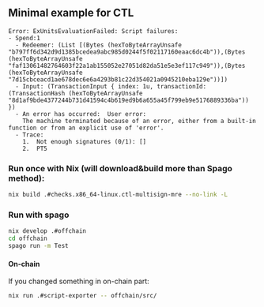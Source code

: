 ## Minimal example for CTL

```
Error: ExUnitsEvaluationFailed: Script failures:
- Spend:1
  - Redeemer: (List [(Bytes (hexToByteArrayUnsafe "b797ff6d342d9d1385bcedea9abc985d0244f5f02117160eaac6dc4b")),(Bytes (hexToByteArrayUnsafe "faf13061482764603f22a1ab155052e27051d82da51e5e3ef117c949")),(Bytes (hexToByteArrayUnsafe "7d15cbceacd1ae678dec6e6a4293b81c22d354021a0945210eba129e"))])
  - Input: (TransactionInput { index: 1u, transactionId: (TransactionHash (hexToByteArrayUnsafe "8d1af9bde4377244b731d41594c4b619ed9b6a655a45f799eb9e5176889336ba")) })
  - An error has occurred:  User error:
    The machine terminated because of an error, either from a built-in function or from an explicit use of 'error'.
  - Trace:
    1.  Not enough signatures (0/1): []
    2.  PT5
```

### Run once with Nix (will download&build more than Spago method):

```sh
nix build .#checks.x86_64-linux.ctl-multisign-mre --no-link -L
```

### Run with spago

```sh
nix develop .#offchain
cd offchain
spago run -m Test
```

#### On-chain

If you changed something in on-chain part:

```sh
nix run .#script-exporter -- offchain/src/
```
